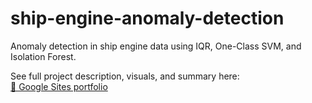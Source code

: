 # ship-engine-anomaly-detection
Anomaly detection in ship engine data using IQR, One-Class SVM, and Isolation Forest.

See full project description, visuals, and summary here:  
[🔗 Google Sites portfolio](https://sites.google.com/view/david-revell-data/projects?authuser=0#h.efhopf12txlr)
